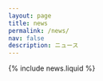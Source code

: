 ```yaml
---
layout: page
title: news
permalink: /news/
nav: false
description: ニュース
---
```


{% include news.liquid %}
